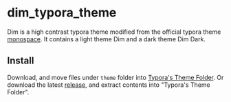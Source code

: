 # dim_typora_theme
Dim is a high contrast typora theme modified from the official typora theme [monospace](https://github.com/typora/typora-monospace-theme).
It contains a light theme Dim and a dark theme Dim Dark.

## Install
Download, and move files under `theme` folder into [Typora's Theme Folder](http:/theme.typora.io/doc/Install-Theme/).
Or download the latest [release](https://github.com/xissshawww/dim_typora_theme/releases/), and extract contents into "Typora's Theme Folder".
